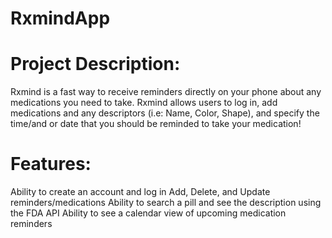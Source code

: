 # RxmindApp

# Project Description:
Rxmind is a fast way to receive reminders directly on your phone about any medications you need to take. Rxmind allows users to log in, add medications and any descriptors (i.e: Name, Color, Shape), and specify the time/and or date that you should be reminded to take your medication!

# Features:
Ability to create an account and log in
Add, Delete, and Update reminders/medications
Ability to search a pill and see the description using the FDA API
Ability to see a calendar view of upcoming medication reminders
